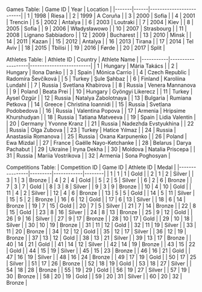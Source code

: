 Games Table:
| Game ID | Year | Location                |
|-------|------|-------------------------|
| 1     | 1998 | Riesa                   |
| 2     | 1999 | A Coruña                |
| 3     | 2000 | Sofia                   |
| 4     | 2001 | Trencin                 |
| 5     | 2002 | Antalya                 |
| 6     | 2003 | Loutraki                |
| 7     | 2004 | Kiev                    |
| 8     | 2005 | Sofia                   |
| 9     | 2006 | Władysławowo            |
| 10    | 2007 | Strasbourg              |
| 11    | 2008 | Lignano Sabbiadoro      |
| 12    | 2009 | Bucharest               |
| 13    | 2010 | Minsk                   |
| 14    | 2011 | Kazan                   |
| 15    | 2012 | Antalya                 |
| 16    | 2013 | Tirana                  |
| 17    | 2014 | Tel Aviv                |
| 18    | 2015 | Tbilisi                 |
| 19    | 2016 | Førde                   |
| 20    | 2017 | Split                   |


Athletes Table:
| Athlete ID | Country           | Athlete Name            |
|-----------|-------------------|-------------------------|
| 1         | Hungary           | Mária Takács            |
| 2         | Hungary           | Ilona Danko             |
| 3         | Spain             | Mónica Carrio           |
| 4         | Czech Republic    | Radomíra Ševčíková      |
| 5         | Turkey            | Şule Şahbaz             |
| 6         | Finland           | Karoliina Lundahl       |
| 7         | Russia            | Svetlana Khabirova      |
| 8         | Russia            | Venera Mannanova        |
| 9         | Poland            | Beata Prei              |
| 10        | Hungary           | Gyöngyi Likerecz        |
| 11        | Turkey            | Aysel Özgür             |
| 12        | Russia            | Natalya Zabolotnaya     |
| 13        | Bulgaria          | Rumiana Petkova         |
| 14        | Greece            | Christina Ioannidi      |
| 15        | Russia            | Svetlana Podobedova     |
| 16        | Russia            | Valentina Popova        |
| 17        | Armenia           | Hripsime Khurshudyan    |
| 18        | Russia            | Tatiana Matveeva        |
| 19        | Spain             | Lidia Valentín          |
| 20        | Germany           | Yvonne Kranz            |
| 21        | Russia            | Nadezhda Evstyukhina    |
| 22        | Russia            | Olga Zubova             |
| 23        | Turkey            | Hatice Yılmaz           |
| 24        | Russia            | Anastasiia Romanova     |
| 25        | Russia            | Oxana Karpunenko        |
| 26        | Poland            | Ewa Mizdal              |
| 27        | France            | Gaëlle Nayo-Ketchanke   |
| 28        | Belarus           | Darya Pachabut          |
| 29        | Ukraine           | Iryna Dekha             |
| 30        | Moldova           | Natalia Priscepa        |
| 31        | Russia            | Mariia Vostrikova       |
| 32        | Armenia           | Sona Poghosyan          |


Competitions Table:
| Competition ID | Game ID | Athlete ID | Medal  |
|----------------|---------|------------|--------|
| 1              | 1       | 1          | Gold   |
| 2              | 1       | 2          | Silver |
| 3              | 1       | 3          | Bronze |
| 4              | 2       | 4          | Gold   |
| 5              | 2       | 5          | Silver |
| 6              | 2       | 6          | Bronze |
| 7              | 3       | 7          | Gold   |
| 8              | 3       | 8          | Silver |
| 9              | 3       | 9          | Bronze |
| 10             | 4       | 10         | Gold   |
| 11             | 4       | 2          | Silver |
| 12             | 4       | 6          | Bronze |
| 13             | 5       | 5          | Gold   |
| 14             | 5       | 11         | Silver |
| 15             | 5       | 2          | Bronze |
| 16             | 6       | 12         | Gold   |
| 17             | 6       | 13         | Silver |
| 18             | 6       | 14         | Bronze |
| 19             | 7       | 15         | Gold   |
| 20             | 7       | 5          | Silver |
| 21             | 7       | 14         | Bronze |
| 22             | 8       | 15         | Gold   |
| 23             | 8       | 16         | Silver |
| 24             | 8       | 13         | Bronze |
| 25             | 9       | 12         | Gold   |
| 26             | 9       | 16         | Silver |
| 27             | 9       | 17         | Bronze |
| 28             | 10      | 17         | Gold   |
| 29             | 10      | 18         | Silver |
| 30             | 10      | 19         | Bronze |
| 31             | 11      | 12         | Gold   |
| 32             | 11      | 19         | Silver |
| 33             | 11      | 20         | Bronze |
| 34             | 12      | 12         | Gold   |
| 35             | 12      | 17         | Silver |
| 36             | 12      | 19         | Bronze |
| 37             | 13      | 12         | Gold   |
| 38             | 13      | 21         | Silver |
| 39             | 13      | 17         | Bronze |
| 40             | 14      | 21         | Gold   |
| 41             | 14      | 12         | Silver |
| 42             | 14      | 19         | Bronze |
| 43             | 15      | 22         | Gold   |
| 44             | 15      | 19         | Silver |
| 45             | 15      | 23         | Bronze |
| 46             | 16      | 21         | Gold   |
| 47             | 16      | 19         | Silver |
| 48             | 16      | 24         | Bronze |
| 49             | 17      | 19         | Gold   |
| 50             | 17      | 25         | Silver |
| 51             | 17      | 26         | Bronze |
| 52             | 18      | 19         | Gold   |
| 53             | 18      | 27         | Silver |
| 54             | 18      | 28         | Bronze |
| 55             | 19      | 29         | Gold   |
| 56             | 19      | 27         | Silver |
| 57             | 19      | 30         | Bronze |
| 58             | 20      | 19         | Gold   |
| 59             | 20      | 31         | Silver |
| 60             | 20      | 32         | Bronze |